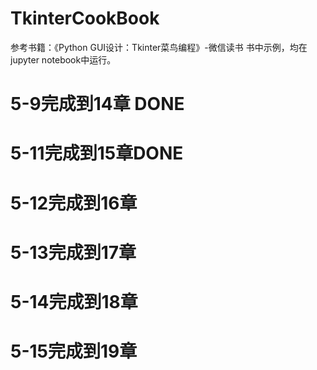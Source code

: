 # TkinterCookBook
参考书籍：《Python GUI设计：Tkinter菜鸟编程》-微信读书
书中示例，均在jupyter notebook中运行。
# 5-9完成到14章 DONE
# 5-11完成到15章DONE
# 5-12完成到16章
# 5-13完成到17章
# 5-14完成到18章
# 5-15完成到19章